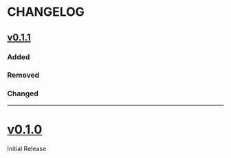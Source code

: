 # CHANGELOG

## [v0.1.1](https://github.com/jamesxx/springer-spaniel/releases/tags/v0.1.1)

### Added

### Removed

### Changed

---
# [v0.1.0](https://github.com/jamesxx/springer-spaniel/releases/tags/v0.1.0)
Initial Release
